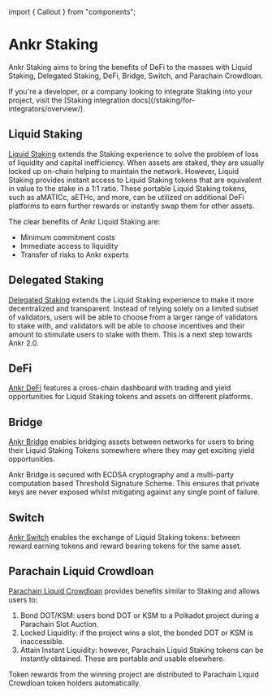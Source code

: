 import { Callout } from "components";

# Ankr Staking
Ankr Staking aims to bring the benefits of DeFi to the masses with Liquid Staking, Delegated Staking, DeFi, Bridge, Switch, and Parachain Crowdloan.

<Callout type="tip">
If you're a developer, or a company looking to integrate Staking into your project, visit the [Staking integration docs](/staking/for-integrators/overview/).
</Callout>

## Liquid Staking
[Liquid Staking](/staking/liquid-staking/overview/) extends the Staking experience to solve the problem of loss of liquidity and capital inefficiency. 
When assets are staked, they are usually locked up on-chain helping to maintain the network. 
However, Liquid Staking provides instant access to Liquid Staking tokens that are equivalent in value to the stake in a 1:1 ratio. 
These portable Liquid Staking tokens, such as aMATICc, aETHc, and more, can be utilized on additional DeFi platforms to earn further rewards or instantly swap them for other assets.

The clear benefits of Ankr Liquid Staking are: 
* Minimum commitment costs
* Immediate access to liquidity
* Transfer of risks to Ankr experts

## Delegated Staking
[Delegated Staking](/staking/delegated-staking/ankr/overview/) extends the Liquid Staking experience to make it more decentralized and transparent. 
Instead of relying solely on a limited subset of validators, users will be able to choose from a larger range of validators to stake with, and validators will be able to choose incentives and their amount to stimulate users to stake with them.
This is a next step towards Ankr 2.0.


## DeFi
[Ankr DeFi](/staking/defi/overview/) features a cross-chain dashboard with trading and yield opportunities for Liquid Staking tokens and assets on different platforms.


## Bridge
[Ankr Bridge](/staking/bridge/overview/) enables bridging assets between networks for users to bring their Liquid Staking Tokens somewhere where they may get exciting yield opportunities.

Ankr Bridge is secured with ECDSA cryptography and a multi-party computation based Threshold Signature Scheme. This ensures that private keys are never exposed whilst mitigating against any single point of failure.


## Switch
[Ankr Switch](/staking/switch/overview/) enables the exchange of Liquid Staking tokens: between reward earning tokens and reward bearing tokens for the same asset.


## Parachain Liquid Crowdloan
[Parachain Liquid Crowdloan](/staking/liquid-crowdloan/overview/) provides benefits similar to Staking and allows users to:
1. Bond DOT/KSM: users bond DOT or KSM to a Polkadot project during a Parachain Slot Auction. 
2. Locked Liquidity: if the project wins a slot, the bonded DOT or KSM is inaccessible.
3. Attain Instant Liquidity: however, Parachain Liquid Staking tokens can be instantly obtained. These are portable and usable elsewhere. 

Token rewards from the winning project are distributed to Parachain Liquid Crowdloan token holders automatically. 